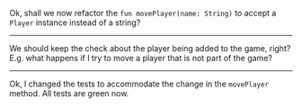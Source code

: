 Ok, shall we now refactor the `fun movePlayer(name: String)` to accept a `Player` instance instead of a string?

---
We should keep the check about the player being added to the game, right?
E.g. what happens if I try to move a player that is not part of the game?

---
Ok, I changed the tests to accommodate the change in the `movePlayer` method. All tests are green now.
